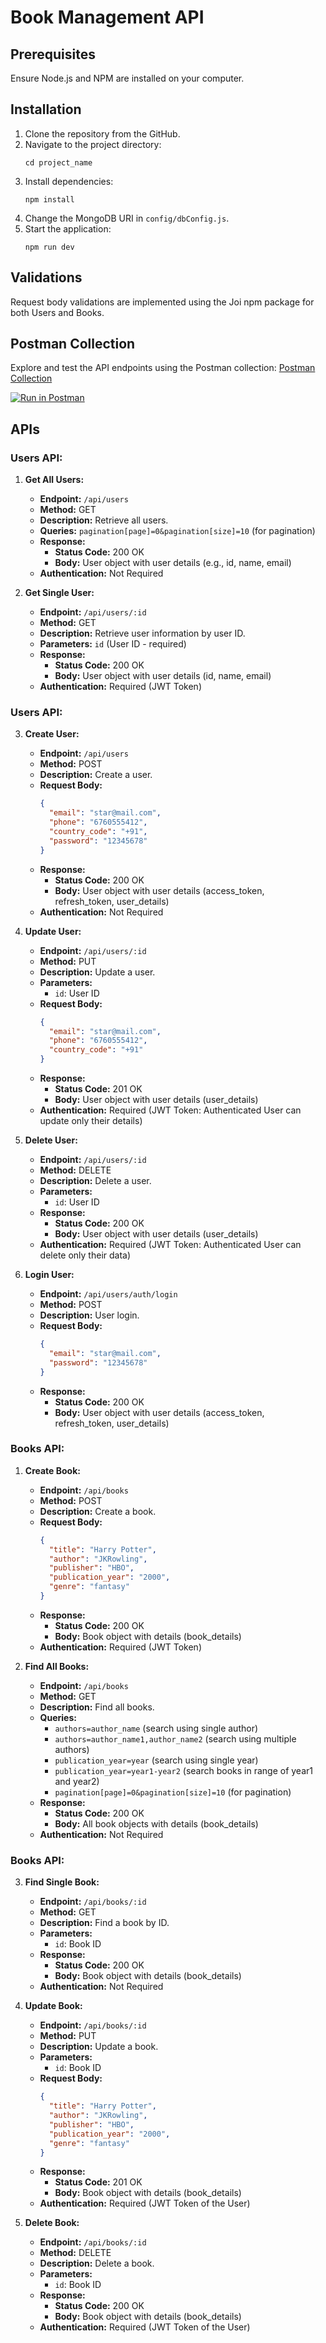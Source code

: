 # Book Management API

## Prerequisites

Ensure Node.js and NPM are installed on your computer.

## Installation

1. Clone the repository from the GitHub.
2. Navigate to the project directory:
   ```
   cd project_name
   ```
3. Install dependencies:
   ```
   npm install
   ```
4. Change the MongoDB URI in `config/dbConfig.js`.
5. Start the application:
   ```
   npm run dev
   ```

## Validations

Request body validations are implemented using the Joi npm package for both Users and Books.

## Postman Collection

Explore and test the API endpoints using the Postman collection: [Postman Collection](https://api.postman.com/collections/25041489-58efd87c-2af4-46ce-add0-9d3e73981086?access_key=PMAT-01HW7WQQHBYWDCYBE9EAN08MRX)

[![Run in Postman](https://run.pstmn.io/button.svg)](https://api.postman.com/collections/25041489-58efd87c-2af4-46ce-add0-9d3e73981086?access_key=PMAT-01HW7WQQHBYWDCYBE9EAN08MRX)

## APIs

### Users API:

1. **Get All Users:**

   - **Endpoint:** `/api/users`
   - **Method:** GET
   - **Description:** Retrieve all users.
   - **Queries:** `pagination[page]=0&pagination[size]=10` (for pagination)
   - **Response:**
     - **Status Code:** 200 OK
     - **Body:** User object with user details (e.g., id, name, email)
   - **Authentication:** Not Required

2. **Get Single User:**
   - **Endpoint:** `/api/users/:id`
   - **Method:** GET
   - **Description:** Retrieve user information by user ID.
   - **Parameters:** `id` (User ID - required)
   - **Response:**
     - **Status Code:** 200 OK
     - **Body:** User object with user details (id, name, email)
   - **Authentication:** Required (JWT Token)

### Users API:

3. **Create User:**

   - **Endpoint:** `/api/users`
   - **Method:** POST
   - **Description:** Create a user.
   - **Request Body:**
     ```json
     {
       "email": "star@mail.com",
       "phone": "6760555412",
       "country_code": "+91",
       "password": "12345678"
     }
     ```
   - **Response:**
     - **Status Code:** 200 OK
     - **Body:** User object with user details (access_token, refresh_token, user_details)
   - **Authentication:** Not Required

4. **Update User:**

   - **Endpoint:** `/api/users/:id`
   - **Method:** PUT
   - **Description:** Update a user.
   - **Parameters:**
     - `id`: User ID
   - **Request Body:**
     ```json
     {
       "email": "star@mail.com",
       "phone": "6760555412",
       "country_code": "+91"
     }
     ```
   - **Response:**
     - **Status Code:** 201 OK
     - **Body:** User object with user details (user_details)
   - **Authentication:** Required (JWT Token: Authenticated User can update only their details)

5. **Delete User:**

   - **Endpoint:** `/api/users/:id`
   - **Method:** DELETE
   - **Description:** Delete a user.
   - **Parameters:**
     - `id`: User ID
   - **Response:**
     - **Status Code:** 200 OK
     - **Body:** User object with user details (user_details)
   - **Authentication:** Required (JWT Token: Authenticated User can delete only their data)

6. **Login User:**
   - **Endpoint:** `/api/users/auth/login`
   - **Method:** POST
   - **Description:** User login.
   - **Request Body:**
     ```json
     {
       "email": "star@mail.com",
       "password": "12345678"
     }
     ```
   - **Response:**
     - **Status Code:** 200 OK
     - **Body:** User object with user details (access_token, refresh_token, user_details)

### Books API:

1. **Create Book:**

   - **Endpoint:** `/api/books`
   - **Method:** POST
   - **Description:** Create a book.
   - **Request Body:**
     ```json
     {
       "title": "Harry Potter",
       "author": "JKRowling",
       "publisher": "HBO",
       "publication_year": "2000",
       "genre": "fantasy"
     }
     ```
   - **Response:**
     - **Status Code:** 200 OK
     - **Body:** Book object with details (book_details)
   - **Authentication:** Required (JWT Token)

2. **Find All Books:**
   - **Endpoint:** `/api/books`
   - **Method:** GET
   - **Description:** Find all books.
   - **Queries:**
     - `authors=author_name` (search using single author)
     - `authors=author_name1,author_name2` (search using multiple authors)
     - `publication_year=year` (search using single year)
     - `publication_year=year1-year2` (search books in range of year1 and year2)
     - `pagination[page]=0&pagination[size]=10` (for pagination)
   - **Response:**
     - **Status Code:** 200 OK
     - **Body:** All book objects with details (book_details)
   - **Authentication:** Not Required

### Books API:

3. **Find Single Book:**

   - **Endpoint:** `/api/books/:id`
   - **Method:** GET
   - **Description:** Find a book by ID.
   - **Parameters:**
     - `id`: Book ID
   - **Response:**
     - **Status Code:** 200 OK
     - **Body:** Book object with details (book_details)
   - **Authentication:** Not Required

4. **Update Book:**

   - **Endpoint:** `/api/books/:id`
   - **Method:** PUT
   - **Description:** Update a book.
   - **Parameters:**
     - `id`: Book ID
   - **Request Body:**
     ```json
     {
       "title": "Harry Potter",
       "author": "JKRowling",
       "publisher": "HBO",
       "publication_year": "2000",
       "genre": "fantasy"
     }
     ```
   - **Response:**
     - **Status Code:** 201 OK
     - **Body:** Book object with details (book_details)
   - **Authentication:** Required (JWT Token of the User)

5. **Delete Book:**
   - **Endpoint:** `/api/books/:id`
   - **Method:** DELETE
   - **Description:** Delete a book.
   - **Parameters:**
     - `id`: Book ID
   - **Response:**
     - **Status Code:** 200 OK
     - **Body:** Book object with details (book_details)
   - **Authentication:** Required (JWT Token of the User)
